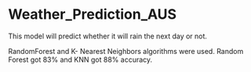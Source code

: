 # Weather_Prediction_AUS
This model will predict whether it will rain the next day or not.

RandomForest and K- Nearest Neighbors algorithms were used. Random Forest got 83% and KNN got 88% accuracy.
